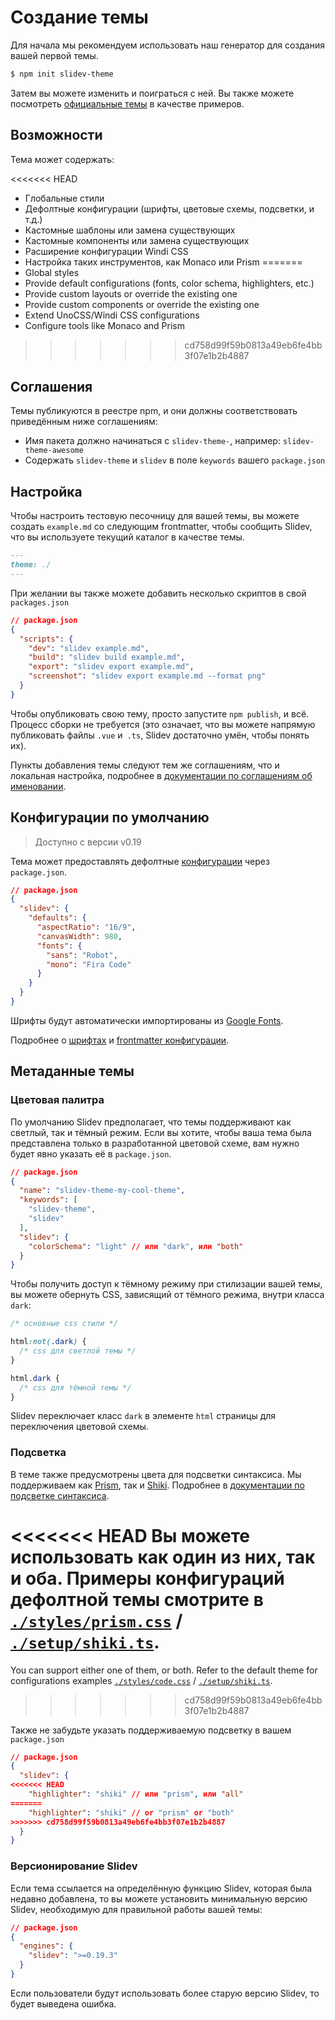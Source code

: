 # Создание темы

Для начала мы рекомендуем использовать наш генератор для создания вашей первой темы.

```bash
$ npm init slidev-theme
```

Затем вы можете изменить и поиграться с ней. Вы также можете посмотреть [официальные темы](/themes/gallery) в качестве примеров.

## Возможности

Тема может содержать:

<<<<<<< HEAD
- Глобальные стили
- Дефолтные конфигурации (шрифты, цветовые схемы, подсветки, и т.д.)
- Кастомные шаблоны или замена существующих
- Кастомные компоненты или замена существующих
- Расширение конфигурации Windi CSS
- Настройка таких инструментов, как Monaco или Prism
=======
- Global styles
- Provide default configurations (fonts, color schema, highlighters, etc.)
- Provide custom layouts or override the existing one
- Provide custom components or override the existing one
- Extend UnoCSS/Windi CSS configurations
- Configure tools like Monaco and Prism
>>>>>>> cd758d99f59b0813a49eb6fe4bb3f07e1b2b4887

## Соглашения

Темы публикуются в реестре npm, и они должны соответствовать приведённым ниже соглашениям:

- Имя пакета должно начинаться с `slidev-theme-`, например: `slidev-theme-awesome`
- Содержать `slidev-theme` и `slidev` в поле `keywords` вашего `package.json`

## Настройка

Чтобы настроить тестовую песочницу для вашей темы, вы можете создать `example.md` со следующим frontmatter, чтобы сообщить Slidev, что вы используете текущий каталог в качестве темы.

```md
---
theme: ./
---
```

При желании вы также можете добавить несколько скриптов в свой `packages.json`

```json
// package.json
{
  "scripts": {
    "dev": "slidev example.md",
    "build": "slidev build example.md",
    "export": "slidev export example.md",
    "screenshot": "slidev export example.md --format png"
  }
}
```

Чтобы опубликовать свою тему, просто запустите `npm publish`, и всё. Процесс сборки не требуется (это означает, что вы можете напрямую публиковать файлы `.vue` и` .ts`, Slidev достаточно умён, чтобы понять их).

Пункты добавления темы следуют тем же соглашениям, что и локальная настройка, подробнее в [документации по соглашениям об именовании](/custom/).

## Конфигурации по умолчанию

> Доступно с версии v0.19

Тема может предоставлять дефолтные [конфигурации](/custom/#frontmatter-configures) через `package.json`.

```json
// package.json
{
  "slidev": {
    "defaults": {
      "aspectRatio": "16/9",
      "canvasWidth": 980,
      "fonts": {
        "sans": "Robot",
        "mono": "Fira Code"
      }
    }
  }
}
```

Шрифты будут автоматически импортированы из [Google Fonts](https://fonts.google.com/).

Подробнее о [шрифтах](/custom/fonts) и [frontmatter конфигурации](/custom/#frontmatter-configures).

## Метаданные темы

### Цветовая палитра

По умолчанию Slidev предполагает, что темы поддерживают как светлый, так и тёмный режим. Если вы хотите, чтобы ваша тема была представлена только в разработанной цветовой схеме, вам нужно будет явно указать её в `package.json`.

```json
// package.json
{
  "name": "slidev-theme-my-cool-theme",
  "keywords": [
    "slidev-theme",
    "slidev"
  ],
  "slidev": {
    "colorSchema": "light" // или "dark", или "both"
  }
}
```

Чтобы получить доступ к тёмному режиму при стилизации вашей темы, вы можете обернуть CSS, зависящий от тёмного режима, внутри класса `dark`:

```css
/* основные css стили */

html:not(.dark) {
  /* css для светлой темы */
}

html.dark {
  /* css для тёмной темы */
}
```

Slidev переключает класс `dark` в элементе `html` страницы для переключения цветовой схемы.

### Подсветка

В теме также предусмотрены цвета для подсветки синтаксиса. Мы поддерживаем как [Prism](https://prismjs.com/), так и [Shiki](https://github.com/shikijs/shiki). Подробнее в [документации по подсветке синтаксиса](/custom/highlighters).

<<<<<<< HEAD
Вы можете использовать как один из них, так и оба. Примеры конфигураций дефолтной темы смотрите в [`./styles/prism.css`](https://github.com/slidevjs/slidev/blob/main/packages/theme-default/styles/prism.css) / [`./setup/shiki.ts`](https://github.com/slidevjs/slidev/blob/main/packages/theme-default/setup/shiki.ts).
=======
You can support either one of them, or both. Refer to the default theme for configurations examples [`./styles/code.css`](https://github.com/slidevjs/slidev/blob/main/packages/create-theme/template/styles/code.css) / [`./setup/shiki.ts`](https://github.com/slidevjs/slidev/blob/main/packages/create-theme/template/setup/shiki.ts).
>>>>>>> cd758d99f59b0813a49eb6fe4bb3f07e1b2b4887

Также не забудьте указать поддерживаемую подсветку в вашем `package.json`

```json
// package.json
{
  "slidev": {
<<<<<<< HEAD
    "highlighter": "shiki" // или "prism", или "all"
=======
    "highlighter": "shiki" // or "prism" or "both"
>>>>>>> cd758d99f59b0813a49eb6fe4bb3f07e1b2b4887
  }
}
```

### Версионирование Slidev

Если тема ссылается на определённую функцию Slidev, которая была недавно добавлена, то вы можете установить минимальную версию Slidev, необходимую для правильной работы вашей темы:

```json
// package.json
{
  "engines": {
    "slidev": ">=0.19.3"
  }
}
```

Если пользователи будут использовать более старую версию Slidev, то будет выведена ошибка.
